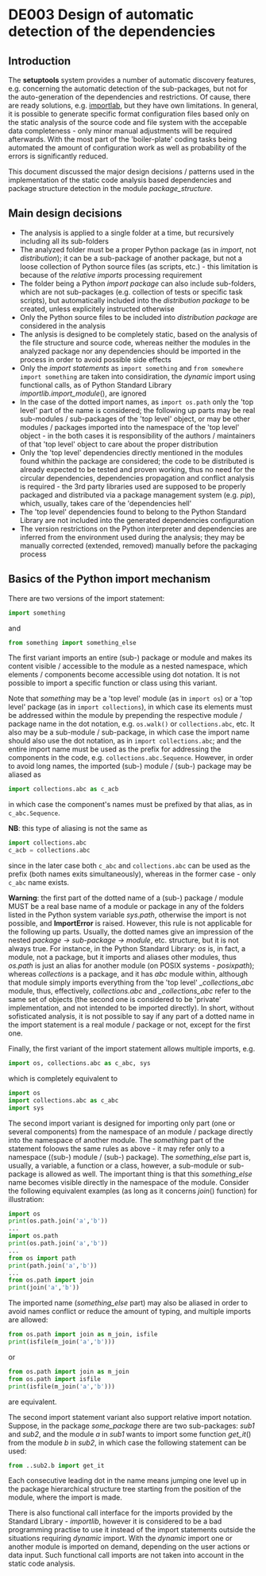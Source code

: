 # DE003 Design of automatic detection of the dependencies

## Introduction

The **setuptools** system provides a number of automatic discovery features, e.g. concerning the automatic detection of the sub-packages, but not for the auto-generation of the dependencies and restrictions. Of cause, there are ready solutions, e.g. [importlab](https://github.com/google/importlab), but they have own limitations. In general, it is possible to generate specific format configuration files based only on the static analysis of the source code and file system with the accepable data completeness - only minor manual adjustments will be required afterwards. With the most part of the 'boiler-plate' coding tasks being automated the amount of configuration work as well as probability of the errors is significantly reduced.

This document discussed the major design decisions / patterns used in the implementation of the static code analysis based dependencies and package structure detection in the module *package_structure*.

## Main design decisions

* The analysis is applied to a single folder at a time, but recursively including all its sub-folders
* The analyzed folder must be a proper Python package (as in *import*, not *distribution*); it can be a sub-package of another package, but not a loose collection of Python source files (as scripts, etc.) - this limitation is because of the *relative imports* processing requirement
* The folder being a Python *import package* can also include sub-folders, which are not sub-packages (e.g. collection of tests or specific task scripts), but automatically included into the *distribution package* to be created, unless explicitely instructed otherwise
* Only the Python source files to be included into *distribution package* are considered in the analysis
* The anlysis is designed to be completely static, based on the analysis of the file structure and source code, whereas neither the modules in the analyzed package nor any dependencies should be imported in the process in order to avoid possible side effects
* Only the *import statements* as `import something` and `from somewhere import something` are taken into considiration, the *dynamic* import using functional calls, as of Python Standard Library *importlib.import_module*(), are ignored
* In the case of the dotted import names, as `import os.path` only the 'top level' part of the name is considered; the following up parts may be real sub-modules / sub-packages of the 'top level' object, or may be other modules / packages imported into the namespace of the 'top level' object - in the both cases it is responsibility of the authors / maintainers of that 'top level' object to care about the proper distribution
* Only the 'top level' dependencies directly mentioned in the modules found whithin the package are considered; the code to be distributed is already expected to be tested and proven working, thus no need for the circular dependencies, dependencies propagation and conflict analysis is required - the 3rd party libraries used are supposed to be properly packaged and distributed via a package management system (e.g. *pip*), which, usually, takes care of the 'dependencies hell'
* The 'top level' dependencies found to belong to the Python Standard Library are not included into the generated dependencies configuration
* The version restrictions on the Python interpreter and dependencies are inferred from the environment used during the analysis; they may be manually corrected (extended, removed) manually before the packaging process

## Basics of the Python import mechanism

There are two versions of the import statement:

```python
import something
```

and

```python
from something import something_else
```

The first variant imports an entire (sub-) package or module and makes its content visible / accessible to the module as a nested namespace, which elements / components become accessible using dot notation. It is not possible to import a specific function or class using this variant.

Note that *something* may be a 'top level' module (as in `import os`) or a 'top level' package (as in `import collections`), in which case its elements must be addressed within the module by prepending the respective module / package name in the dot notation, e.g. `os.walk()` or `collections.abc`, etc. It also may be a sub-module / sub-package, in which case the import name should also use the dot notation, as in `import collections.abc`; and the entire import name must be used as the prefix for addressing the components in the code, e.g. `collections.abc.Sequence`. However, in order to avoid long names, the imported (sub-) module / (sub-) package may be aliased as

```python
import collections.abc as c_acb
```

in which case the component's names must be prefixed by that alias, as in `c_abc.Sequence`.

**NB**: this type of aliasing is not the same as

```python
import collections.abc
c_acb = collections.abc
```

since in the later case both `c_abc` and `collections.abc` can be used as the prefix (both names exits simultaneously), whereas in the former case - only `c_abc` name exists.

**Warning**: the first part of the dotted name of a (sub-) package / module MUST be a real base name of a module or package in any of the folders listed in the Python system variable *sys.path*, otherwise the import is not possible, and **ImportError** is raised. However, this rule is not applicable for the following up parts. Usually, the dotted names give an impression of the nested *package -> sub-package -> module*, etc. structure, but it is not always true. For instance, in the Python Standard Library: *os* is, in fact, a module, not a package, but it imports and aliases other modules, thus *os.path* is just an alias for another module (on POSIX systems - *posixpath*); whereas *collections* is a package, and it has *abc* module within, although that module simply imports everything from the 'top level' *_collections_abc* module, thus, effectively, *collections.abc* and *_collections_abc* refer to the same set of objects (the second one is considered to be 'private' implementation, and not intended to be imported directly). In short, without sofisticated analysis, it is not possible to say if any part of a dotted name in the import statement is a real module / package or not, except for the first one.

Finally, the first variant of the import statement allows multiple imports, e.g.

```python
import os, collections.abc as c_abc, sys
```

which is completely equivalent to

```python
import os
import collections.abc as c_abc
import sys
```

The second import variant is designed for importing only part (one or several components) from the namespace of an module / package directly into the namespace of another module. The *something* part of the statement foloows the same rules as above - it may refer only to a namespace ((sub-) module / (sub-) package). The *something_else* part is, usually, a variable, a function or a class, however, a sub-module or sub-package is allowed as well. The important thing is that this *something_else* name becomes visible directly in the namespace of the module. Consider the following equivalent examples (as long as it concerns *join*() function) for illustration:

```python
import os
print(os.path.join('a','b'))
...
import os.path
print(os.path.join('a','b'))
...
from os import path
print(path.join('a','b'))
...
from os.path import join
print(join('a','b'))
```

The imported name (*something_else* part) may also be aliased in order to avoid names conflict or reduce the amount of typing, and multiple imports are allowed:

```python
from os.path import join as m_join, isfile
print(isfile(m_join('a','b')))
```

or

```python
from os.path import join as m_join
from os.path import isfile
print(isfile(m_join('a','b')))
```

are equivalent.

The second import statement variant also support relative import notation. Suppose, in the package *some_package* there are two sub-packages: *sub1* and *sub2*, and the module *a* in *sub1* wants to import some function *get_it*() from the module *b* in *sub2*, in which case the following statement can be used:

```python
from ..sub2.b import get_it
```

Each consecutive leading dot in the name means jumping one level up in the package hierarchical structure tree starting from the position of the module, where the import is made.

There is also functional call interface for the imports provided by the Standard Library - *importlib*, however it is considered to be a bad programming practise to use it instead of the import statements outside the situations requiring *dynamic* import. With the *dynamic* import one or another module is imported on demand, depending on the user actions or data input. Such functional call imports are not taken into account in the static code analysis.
